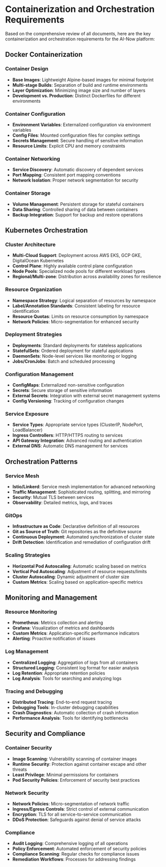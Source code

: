 # Containerization and Orchestration Requirements

Based on the comprehensive review of all documents, here are the key containerization and orchestration requirements for the AI-Now platform:

## Docker Containerization

### Container Design
- **Base Images**: Lightweight Alpine-based images for minimal footprint
- **Multi-stage Builds**: Separation of build and runtime environments
- **Layer Optimization**: Minimizing image size and number of layers
- **Development vs. Production**: Distinct Dockerfiles for different environments

### Container Configuration
- **Environment Variables**: Externalized configuration via environment variables
- **Config Files**: Mounted configuration files for complex settings
- **Secrets Management**: Secure handling of sensitive information
- **Resource Limits**: Explicit CPU and memory constraints

### Container Networking
- **Service Discovery**: Automatic discovery of dependent services
- **Port Mapping**: Consistent port mapping conventions
- **Network Isolation**: Proper network segmentation for security

### Container Storage
- **Volume Management**: Persistent storage for stateful containers
- **Data Sharing**: Controlled sharing of data between containers
- **Backup Integration**: Support for backup and restore operations

## Kubernetes Orchestration

### Cluster Architecture
- **Multi-Cloud Support**: Deployment across AWS EKS, GCP GKE, DigitalOcean Kubernetes
- **Control Plane**: Highly available control plane configuration
- **Node Pools**: Specialized node pools for different workload types
- **Regional/Multi-zone**: Distribution across availability zones for resilience

### Resource Organization
- **Namespace Strategy**: Logical separation of resources by namespace
- **Label/Annotation Standards**: Consistent labeling for resource identification
- **Resource Quotas**: Limits on resource consumption by namespace
- **Network Policies**: Micro-segmentation for enhanced security

### Deployment Strategies
- **Deployments**: Standard deployments for stateless applications
- **StatefulSets**: Ordered deployment for stateful applications
- **DaemonSets**: Node-level services like monitoring or logging
- **Jobs/CronJobs**: Batch and scheduled processing

### Configuration Management
- **ConfigMaps**: Externalized non-sensitive configuration
- **Secrets**: Secure storage of sensitive information
- **External Secrets**: Integration with external secret management systems
- **Config Versioning**: Tracking of configuration changes

### Service Exposure
- **Service Types**: Appropriate service types (ClusterIP, NodePort, LoadBalancer)
- **Ingress Controllers**: HTTP/HTTPS routing to services
- **API Gateway Integration**: Advanced routing and authentication
- **External DNS**: Automatic DNS management for services

## Orchestration Patterns

### Service Mesh
- **Istio/Linkerd**: Service mesh implementation for advanced networking
- **Traffic Management**: Sophisticated routing, splitting, and mirroring
- **Security**: Mutual TLS between services
- **Observability**: Detailed metrics, logs, and traces

### GitOps
- **Infrastructure as Code**: Declarative definition of all resources
- **Git as Source of Truth**: Git repositories as the definitive source
- **Continuous Deployment**: Automated synchronization of cluster state
- **Drift Detection**: Identification and remediation of configuration drift

### Scaling Strategies
- **Horizontal Pod Autoscaling**: Automatic scaling based on metrics
- **Vertical Pod Autoscaling**: Adjustment of resource requests/limits
- **Cluster Autoscaling**: Dynamic adjustment of cluster size
- **Custom Metrics**: Scaling based on application-specific metrics

## Monitoring and Management

### Resource Monitoring
- **Prometheus**: Metrics collection and alerting
- **Grafana**: Visualization of metrics and dashboards
- **Custom Metrics**: Application-specific performance indicators
- **Alerting**: Proactive notification of issues

### Log Management
- **Centralized Logging**: Aggregation of logs from all containers
- **Structured Logging**: Consistent log format for easier analysis
- **Log Retention**: Appropriate retention policies
- **Log Analysis**: Tools for searching and analyzing logs

### Tracing and Debugging
- **Distributed Tracing**: End-to-end request tracing
- **Debugging Tools**: In-cluster debugging capabilities
- **Crash Diagnostics**: Automatic collection of crash information
- **Performance Analysis**: Tools for identifying bottlenecks

## Security and Compliance

### Container Security
- **Image Scanning**: Vulnerability scanning of container images
- **Runtime Security**: Protection against container escape and other threats
- **Least Privilege**: Minimal permissions for containers
- **Pod Security Policies**: Enforcement of security best practices

### Network Security
- **Network Policies**: Micro-segmentation of network traffic
- **Ingress/Egress Controls**: Strict control of external communication
- **Encryption**: TLS for all service-to-service communication
- **DDoS Protection**: Safeguards against denial of service attacks

### Compliance
- **Audit Logging**: Comprehensive logging of all operations
- **Policy Enforcement**: Automated enforcement of security policies
- **Compliance Scanning**: Regular checks for compliance issues
- **Remediation Workflows**: Processes for addressing findings

